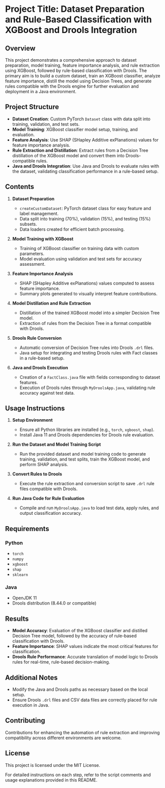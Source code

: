 # Project Title: Dataset Preparation and Rule-Based Classification with XGBoost and Drools Integration

## Overview

This project demonstrates a comprehensive approach to dataset preparation, model training, feature importance analysis, and rule extraction using XGBoost, followed by rule-based classification with Drools. The primary aim is to build a custom dataset, train an XGBoost classifier, analyze feature importance, distill the model using Decision Trees, and generate rules compatible with the Drools engine for further evaluation and deployment in a Java environment.

## Project Structure
- **Dataset Creation**: Custom PyTorch `Dataset` class with data split into training, validation, and test sets.
- **Model Training**: XGBoost classifier model setup, training, and evaluation.
- **Feature Analysis**: Use SHAP (SHapley Additive exPlanations) values for feature importance analysis.
- **Rule Extraction and Distillation**: Extract rules from a Decision Tree distillation of the XGBoost model and convert them into Drools-compatible rules.
- **Java and Drools Integration**: Use Java and Drools to evaluate rules with the dataset, validating classification performance in a rule-based setup.

## Contents

1. **Dataset Preparation**
   - `createCustomDataset`: PyTorch dataset class for easy feature and label management.
   - Data split into training (70%), validation (15%), and testing (15%) subsets.
   - Data loaders created for efficient batch processing.

2. **Model Training with XGBoost**
   - Training of XGBoost classifier on training data with custom parameters.
   - Model evaluation using validation and test sets for accuracy assessment.

3. **Feature Importance Analysis**
   - SHAP (SHapley Additive exPlanations) values computed to assess feature importance.
   - Summary plots generated to visually interpret feature contributions.

4. **Model Distillation and Rule Extraction**
   - Distillation of the trained XGBoost model into a simpler Decision Tree model.
   - Extraction of rules from the Decision Tree in a format compatible with Drools.

5. **Drools Rule Conversion**
   - Automatic conversion of Decision Tree rules into Drools `.drl` files.
   - Java setup for integrating and testing Drools rules with Fact classes in a rule-based setup.

6. **Java and Drools Execution**
   - Creation of a `FactClass.java` file with fields corresponding to dataset features.
   - Execution of Drools rules through `MyDroolsApp.java`, validating rule accuracy against test data.

## Usage Instructions

1. **Setup Environment**
   - Ensure all Python libraries are installed (e.g., `torch`, `xgboost`, `shap`).
   - Install Java 11 and Drools dependencies for Drools rule evaluation.

2. **Run the Dataset and Model Training Script**
   - Run the provided dataset and model training code to generate training, validation, and test splits, train the XGBoost model, and perform SHAP analysis.

3. **Convert Rules to Drools**
   - Execute the rule extraction and conversion script to save `.drl` rule files compatible with Drools.

4. **Run Java Code for Rule Evaluation**
   - Compile and run `MyDroolsApp.java` to load test data, apply rules, and output classification accuracy.

## Requirements

### Python
- `torch`
- `numpy`
- `xgboost`
- `shap`
- `sklearn`
  
### Java
- OpenJDK 11
- Drools distribution (8.44.0 or compatible)

## Results
- **Model Accuracy**: Evaluation of the XGBoost classifier and distilled Decision Tree model, followed by the accuracy of rule-based classification with Drools.
- **Feature Importance**: SHAP values indicate the most critical features for classification.
- **Drools Rule Performance**: Accurate translation of model logic to Drools rules for real-time, rule-based decision-making.

## Additional Notes
- Modify the Java and Drools paths as necessary based on the local setup.
- Ensure Drools `.drl` files and CSV data files are correctly placed for rule execution in Java.

## Contributing
Contributions for enhancing the automation of rule extraction and improving compatibility across different environments are welcome.

## License
This project is licensed under the MIT License.

For detailed instructions on each step, refer to the script comments and usage explanations provided in this README.
